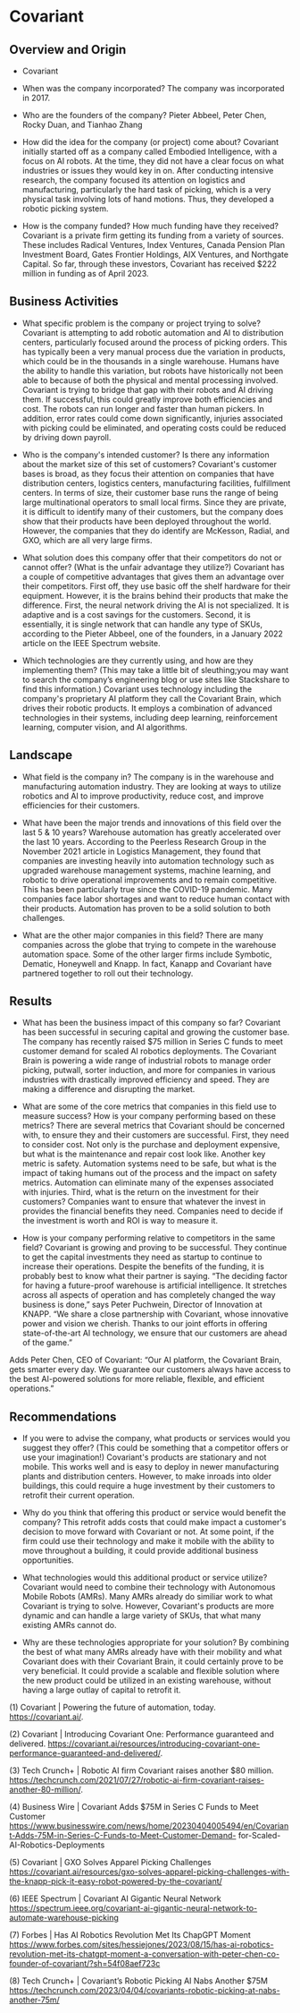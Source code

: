 # Covariant

## Overview and Origin

* Covariant 

* When was the company incorporated?
The company was incorporated in 2017. 

* Who are the founders of the company?
Pieter Abbeel, Peter Chen, Rocky Duan, and Tianhao Zhang

* How did the idea for the company (or project) come about?
Covariant initially started off as a company called Embodied Intelligence, with a focus on AI robots. At the time, they did not have a clear focus on what industries or issues they would key in on. After conducting intensive research, the company focused its attention on logistics and manufacturing, particularly the hard task of picking, which is a very physical task involving lots of hand motions. Thus, they developed a robotic picking system.

* How is the company funded? How much funding have they received?
Covariant is a private firm getting its funding from a variety of sources. These includes Radical Ventures, Index Ventures, Canada Pension Plan Investment Board, Gates Frontier Holdings, AIX Ventures, and Northgate Capital. So far, through these investors, Covariant has received $222 million in funding as of April 2023. 


## Business Activities

* What specific problem is the company or project trying to solve?
Covariant is attempting to add robotic automation and AI to distribution centers, particularly focused around the process of picking orders. This has typically been a very manual process due the variation in products, which could be in the thousands in a single warehouse. Humans have the ability to handle this variation, but robots have historically not been able to because of both the physical and mental processing involved. Covariant is trying to bridge that gap with their robots and AI driving them. If successful, this could greatly improve both efficiencies and cost. The robots can run longer and faster than human pickers. In addition, error rates could come down significantly, injuries associated with picking could be eliminated, and operating costs could be reduced by driving down payroll.

* Who is the company's intended customer? Is there any information about the market size of this set of customers?
Covariant's customer bases is broad, as they focus their attention on companies that have distribution centers, logistics centers, manufacturing facilities, fulfillment centers. 
In terms of size, their customer base runs the range of being large multinational operators to small local firms. Since they are private, it is difficult to identify many of their customers, but the company does show that their products have been deployed throughout the world. However, the companies that they do identify are McKesson, Radial, and GXO, which are all very large firms. 

* What solution does this company offer that their competitors do not or cannot offer? (What is the unfair advantage they utilize?)
Covariant has a couple of competitive advantages that gives them an advantage over their competitors. First off, they use basic off the shelf hardware for their equipment. However, it is the brains behind their products that make the difference. First, the neural network driving the AI is not specialized. It is adaptive and is a cost savings for the customers. Second, it is essentially, it is single network that can handle any type of SKUs, according to the Pieter Abbeel, one of the founders, in a January 2022 article on the IEEE Spectrum website. 

* Which technologies are they currently using, and how are they implementing them? (This may take a little bit of sleuthing;you may want to search the company’s engineering blog or use sites like Stackshare to find this information.)
Covariant uses technology including the company's proprietary AI platform they call the Covariant Brain, which drives their robotic products. It employs a combination of advanced technologies in their systems, including deep learning, reinforcement learning, computer vision, and AI algorithms. 

## Landscape

* What field is the company in?
The company is in the warehouse and manufacturing automation industry. They are looking at ways to utilize robotics and AI to improve productivity, reduce cost, and improve efficiencies for their customers. 

* What have been the major trends and innovations of this field over the last 5 & 10 years?
Warehouse automation has greatly accelerated over the last 10 years. According to the Peerless Research Group in the November 2021 article in Logistics Management, they found that companies are investing heavily into automation technology such as upgraded warehouse management systems, machine learning, and robotic to drive operational improvements and to remain competitive. 
This has been particularly true since the COVID-19 pandemic. Many companies face labor shortages and want to reduce human contact with their products. Automation has proven to be a solid solution to both challenges. 

* What are the other major companies in this field?
There are many companies across the globe that trying to compete in the warehouse automation space. Some of the other larger firms include Symbotic, Dematic, Honeywell and Knapp. In fact, Kanapp and Covariant have partnered together to roll out their technology. 

## Results

* What has been the business impact of this company so far?
Covariant has been successful in securing capital and growing the customer base. The company has recently raised $75 million in Series C funds to meet customer demand for scaled AI robotics deployments. The Covariant Brain is powering a wide range of industrial robots to manage order picking, putwall, sorter induction, and more for companies in various industries with drastically improved efficiency and speed. They are making a difference and disrupting the market.

* What are some of the core metrics that companies in this field use to measure success? How is your company performing based on these metrics?
There are several metrics that Covariant should be concerned with, to ensure they and their customers are successful. First, they need to consider cost. Not only is the purchase and deployment expensive, but what is the maintenance and repair cost look like. Another key metric is safety. Automation systems need to be safe, but what is the impact of taking humans out of the process and the impact on safety metrics. Automation can eliminate many of the expenses associated with injuries. Third, what is the return on the investment for their customers? Companies want to ensure that whatever the invest in provides the financial benefits they need. Companies need to decide if the investment is worth and ROI is way to measure it. 

* How is your company performing relative to competitors in the same field?
Covariant is growing and proving to be successful. They continue to get the capital investments they need as startup to continue to increase their operations. Despite the benefits of the funding, it is probably best to know what their partner is saying. “The deciding factor for having a future-proof warehouse is artificial intelligence. It stretches across all aspects of operation and has completely changed the way business is done,” says Peter Puchwein, Director of Innovation at KNAPP. “We share a close partnership with Covariant, whose innovative power and vision we cherish. Thanks to our joint efforts in offering state-of-the-art AI technology, we ensure that our customers are ahead of the game.”

Adds Peter Chen, CEO of Covariant: “Our AI platform, the Covariant Brain, gets smarter every day. We guarantee our customers always have access to the best AI-powered solutions for more reliable, flexible, and efficient operations.”

## Recommendations

* If you were to advise the company, what products or services would you suggest they offer? (This could be something that a competitor offers or use your imagination!)
Covariant's products are stationary and not mobile. This works well and is easy to deploy in newer manufacturing plants and distribution centers. However, to make inroads into older buildings, this could require a huge investment by their customers to retrofit their current operation. 

* Why do you think that offering this product or service would benefit the company?
This retrofit adds costs that could make impact a customer's decision to move forward with Covariant or not. At some point, if the firm could use their technology and make it mobile with the ability to move throughout a building, it could provide additional business opportunities. 

* What technologies would this additional product or service utilize?
Covariant would need to combine their technology with Autonomous Mobile Robots (AMRs). Many AMRs already do similiar work to what Covariant is trying to solve. However, Covariant's products are more dynamic and can handle a large variety of SKUs, that what many existing AMRs cannot do. 

* Why are these technologies appropriate for your solution?
By combining the best of what many AMRs already have with their mobility and what Covariant does with their Covariant Brain, it could certainly prove to be very beneficial. It could provide a scalable and flexible solution where the new product could be utilized in an existing warehouse, without having a large outlay of capital to retrofit it. 





(1) Covariant | Powering the future of automation, today. https://covariant.ai/.

(2) Covariant | Introducing Covariant One: Performance guaranteed and delivered. https://covariant.ai/resources/introducing-covariant-one-performance-guaranteed-and-delivered/.

(3) Tech Crunch+ | Robotic AI firm Covariant raises another $80 million. https://techcrunch.com/2021/07/27/robotic-ai-firm-covariant-raises-another-80-million/.

(4) Business Wire | Covariant Adds $75M in Series C Funds to Meet Customer  https://www.businesswire.com/news/home/20230404005494/en/Covariant-Adds-75M-in-Series-C-Funds-to-Meet-Customer-Demand-
for-Scaled-AI-Robotics-Deployments

(5) Covariant | GXO Solves Apparel Picking Challenges
https://covariant.ai/resources/gxo-solves-apparel-picking-challenges-with-the-knapp-pick-it-easy-robot-powered-by-the-covariant/

(6) IEEE Spectrum | Covariant AI Gigantic Neural Network
https://spectrum.ieee.org/covariant-ai-gigantic-neural-network-to-automate-warehouse-picking

(7) Forbes | Has AI Robotics Revolution Met Its ChapGPT Moment
https://www.forbes.com/sites/hessiejones/2023/08/15/has-ai-robotics-revolution-met-its-chatgpt-moment-a-conversation-with-peter-chen-co-founder-of-covariant/?sh=54f08aef723c

(8) Tech Crunch+ | Covariant’s Robotic Picking AI Nabs Another $75M
https://techcrunch.com/2023/04/04/covariants-robotic-picking-at-nabs-another-75m/
